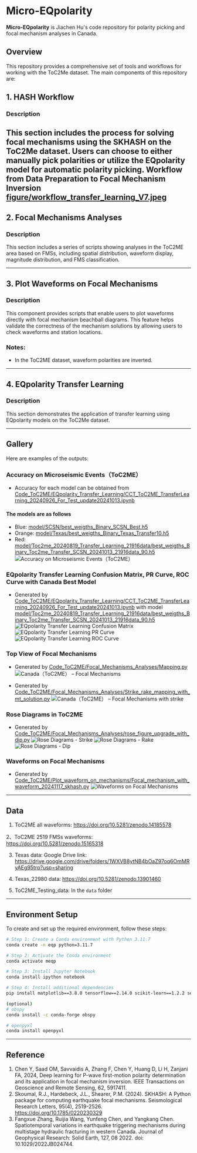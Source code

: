 # Micro-EQpolarity
**Micro-EQpolarity** is Jiachen Hu's code repository for polarity picking and focal mechanism analyses in Canada.

## Overview
This repository provides a comprehensive set of tools and workflows for working with the ToC2Me dataset. The main components of this repository are:

## 1. HASH Workflow

### Description
This section includes the process for solving focal mechanisms using the SKHASH on the ToC2Me dataset. Users can choose to either manually pick polarities or utilize the EQpolarity model for automatic polarity picking.
Workflow from Data Preparation to Focal Mechanism Inversion [figure/workflow_transfer_learning_V7.jpeg](https://github.com/hhhjjjcc/Micro-EQpolarity/blob/main/figure/workflow_transfer_learning_V7.jpeg)
---

## 2. Focal Mechanisms Analyses

### Description
This section includes a series of scripts showing analyses in the ToC2ME area based on FMSs, including spatial distribution, waveform display, magnitude distribution, and FMS classification.

---

## 3. Plot Waveforms on Focal Mechanisms

### Description
This component provides scripts that enable users to plot waveforms directly with focal mechanism beachball diagrams. This feature helps validate the correctness of the mechanism solutions by allowing users to check waveforms and station locations.

### Notes:
- In the ToC2ME dataset, waveform polarities are inverted.

---

## 4. EQpolarity Transfer Learning

### Description
This section demonstrates the application of transfer learning using EQpolarity models on the ToC2Me dataset.

---

## Gallery
Here are examples of the outputs:

### Accuracy on Microseismic Events（ToC2ME）
- Accuracy for each model can be obtained from [Code_ToC2ME/EQpolarity_Transfer_Learning/CCT_ToC2ME_TransferLearning_20240926_For_Test_update20241013.ipynb](https://github.com/chenyk1990/jiachenToc2Me/blob/main/Code_ToC2ME/EQpolarity_Transfer_Learning/CCT_ToC2ME_TransferLearning_20240926_For_Test_update20241013.ipynb)

#### The models are as follows
- Blue: [model/SCSN/best_weigths_Binary_SCSN_Best.h5](https://github.com/chenyk1990/jiachenToc2Me/blob/main/model/SCSN/best_weigths_Binary_SCSN_Best.h5)
- Orange: [model/Texas/best_weigths_Binary_Texas_Transfer10.h5](https://github.com/chenyk1990/jiachenToc2Me/blob/main/model/Texas/best_weigths_Binary_Texas_Transfer10.h5)
- Red: [model/Toc2me_20240819_Transfer_Learning_21916data/best_weigths_Binary_Toc2me_Transfer_SCSN_20241013_21916data_90.h5](https://github.com/chenyk1990/jiachenToc2Me/blob/main/model/Toc2me_20240819_Transfer_Learning_21916data/best_weigths_Binary_Toc2me_Transfer_SCSN_20241013_21916data_90.h5)
![Accuracy on Microseismic Events（ToC2ME）](https://github.com/chenyk1990/jiachenToc2Me/blob/main/Code_ToC2ME/EQpolarity_Transfer_Learning/Model_Comparison_on_Microseismic_Events.png)

### EQpolarity Transfer Learning Confusion Matrix, PR Curve, ROC Curve with Canada Best Model
- Generated by [Code_ToC2ME/EQpolarity_Transfer_Learning/CCT_ToC2ME_TransferLearning_20240926_For_Test_update20241013.ipynb](https://github.com/chenyk1990/jiachenToc2Me/blob/main/Code_ToC2ME/EQpolarity_Transfer_Learning/CCT_ToC2ME_TransferLearning_20240926_For_Test_update20241013.ipynb) with model [model/Toc2me_20240819_Transfer_Learning_21916data/best_weigths_Binary_Toc2me_Transfer_SCSN_20241013_21916data_90.h5](https://github.com/chenyk1990/jiachenToc2Me/blob/main/model/Toc2me_20240819_Transfer_Learning_21916data/best_weigths_Binary_Toc2me_Transfer_SCSN_20241013_21916data_90.h5)
![EQpolarity Transfer Learning Confusion Matrix](Code_ToC2ME/EQpolarity_Transfer_Learning/confusion_matrix.png)
![EQpolarity Transfer Learning PR Curve](Code_ToC2ME/EQpolarity_Transfer_Learning/precision_recall_curves_ToC2ME.png)
![EQpolarity Transfer Learning ROC Curve](Code_ToC2ME/EQpolarity_Transfer_Learning/roc_curves_ToC2ME.png)

### Top View of Focal Mechanisms
- Generated by [Code_ToC2ME/Focal_Mechanisms_Analyses/Mapping.py](https://github.com/chenyk1990/jiachenToc2Me/blob/main/Code_ToC2ME/Focal_Mechanisms_Analyses/Mapping.py)
![Canada（ToC2ME） – Focal Mechanisms](Code_ToC2ME/Focal_Mechanisms_Analyses/Station_Locations_with_Focal_Mechanisms_Independent_testing_ToC2ME.png)

- Generated by [Code_ToC2ME/Focal_Mechanisms_Analyses/Strike_rake_mapping_with_mt_solution.py](https://github.com/chenyk1990/jiachenToc2Me/blob/main/Code_ToC2ME/Focal_Mechanisms_Analyses/Strike_rake_mapping_with_mt_solution.py)
![Canada（ToC2ME） – Focal Mechanisms with strike](Code_ToC2ME/Focal_Mechanisms_Analyses/earthquake_events.png)

### Rose Diagrams in ToC2ME
- Generated by [Code_ToC2ME/Focal_Mechanisms_Analyses/rose_figure_upgrade_with_dip.py](https://github.com/chenyk1990/jiachenToc2Me/blob/main/Code_ToC2ME/Focal_Mechanisms_Analyses/rose_figure_upgrade_with_dip.py)
![Rose Diagrams - Strike](Code_ToC2ME/Focal_Mechanisms_Analyses/rose_strike_SKHASH_2519.png)
![Rose Diagrams - Rake](Code_ToC2ME/Focal_Mechanisms_Analyses/rose_rake_SKHASH_2519.png)
![Rose Diagrams - Dip](Code_ToC2ME/Focal_Mechanisms_Analyses/rose_dip_SKHASH_2519.png)

### Waveforms on Focal Mechanisms
- Generated by [Code_ToC2ME/Plot_waveform_on_mechanisms/Focal_mechanism_with_waveform_20241117_skhash.py](https://github.com/chenyk1990/jiachenToc2Me/blob/main/Code_ToC2ME/Plot_waveform_on_mechanisms/Focal_mechanism_with_waveform_20241117_skhash.py)
![Waveforms on Focal Mechanisms](Code_ToC2ME/Plot_waveform_on_mechanisms/focal_mechanism_1_Strike_Slip_Fault.png)

---

## Data
1. ToC2ME all waveforms: https://doi.org/10.5281/zenodo.14185578

2、ToC2ME 2519 FMSs waveforms: https://doi.org/10.5281/zenodo.15165318

3. Texas data: Google Drive link: https://drive.google.com/drive/folders/1WXVB8ytNB4bOaZ97oq6OmMRyAEg95trp?usp=sharing

4. Texas_22980 data: https://doi.org/10.5281/zenodo.13901460

5. ToC2ME_Testing_data: In the `data` folder

---

## Environment Setup

To create and set up the required environment, follow these steps:

```bash
# Step 1: Create a Conda environment with Python 3.11.7
conda create -n eqp python=3.11.7

# Step 2: Activate the Conda environment
conda activate meqp

# Step 3: Install Jupyter Notebook
conda install ipython notebook

# Step 4: Install additional dependencies
pip install matplotlib==3.8.0 tensorflow==2.14.0 scikit-learn==1.2.2 seaborn==0.13.2

(optional)
# obspy
conda install -c conda-forge obspy

# openpyxl
conda install openpyxl
```
---

## Reference
1. Chen Y, Saad OM, Savvaidis A, Zhang F, Chen Y, Huang D, Li H, Zanjani FA, 2024, Deep learning for P-wave first-motion polarity determination and its application in focal mechanism inversion. IEEE Transactions on Geoscience and Remote Sensing, 62, 5917411.
2. Skoumal, R.J., Hardebeck, J.L., Shearer, P.M. (2024). SKHASH: A Python package for computing earthquake focal mechanisms. Seismological Research Letters, 95(4), 2519-2526. https://doi.org/10.1785/0220230329
3. Fangxue Zhang, Ruijia Wang, Yunfeng Chen, and Yangkang Chen. Spatiotemporal variations in earthquake triggering mechanisms during multistage hydraulic fracturing in western Canada. Journal of Geophysical Research: Solid Earth, 127, 08 2022. doi: 10.1029/2022JB024744.
